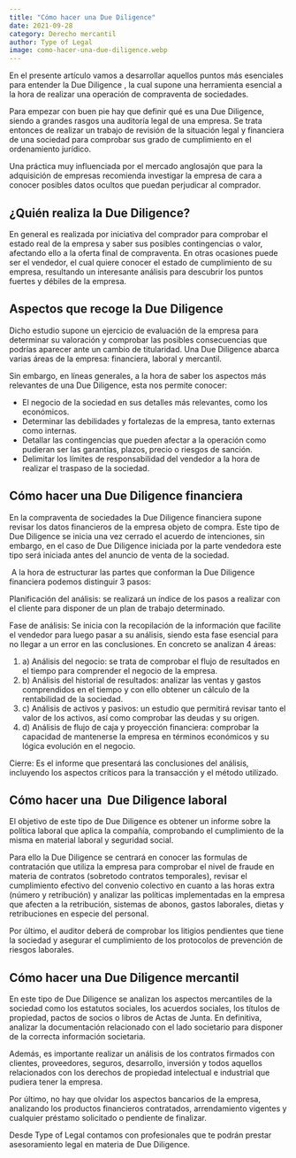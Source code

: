 ```yaml
---
title: "Cómo hacer una Due Diligence"
date: 2021-09-28
category: Derecho mercantil
author: Type of Legal
image: como-hacer-una-due-diligence.webp
---
```


En el presente artículo vamos a desarrollar aquellos puntos más esenciales para entender la Due Diligence , la cual supone una herramienta esencial a la hora de realizar una operación de compraventa de sociedades.

Para empezar con buen pie hay que definir qué es una Due Diligence, siendo a grandes rasgos una auditoría legal de una empresa. Se trata entonces de realizar un trabajo de revisión de la situación legal y financiera de una sociedad para comprobar sus grado de cumplimiento en el ordenamiento jurídico.

Una práctica muy influenciada por el mercado anglosajón que para la adquisición de empresas recomienda investigar la empresa de cara a conocer posibles datos ocultos que puedan perjudicar al comprador.

**¿Quién realiza la Due Diligence?**
------------------------------------

En general es realizada por iniciativa del comprador para comprobar el estado real de la empresa y saber sus posibles contingencias o valor, afectando ello a la oferta final de compraventa. En otras ocasiones puede ser el vendedor, el cual quiere conocer el estado de cumplimiento de su empresa, resultando un interesante análisis para descubrir los puntos fuertes y débiles de la empresa.

**Aspectos que recoge la Due Diligence**
----------------------------------------

Dicho estudio supone un ejercicio de evaluación de la empresa para determinar su valoración y comprobar las posibles consecuencias que podrías aparecer ante un cambio de titularidad. Una Due Diligence abarca varias áreas de la empresa: financiera, laboral y mercantil.

Sin embargo, en líneas generales, a la hora de saber los aspectos más relevantes de una Due Diligence, esta nos permite conocer:

*   El negocio de la sociedad en sus detalles más relevantes, como los económicos.
*   Determinar las debilidades y fortalezas de la empresa, tanto externas como internas.
*   Detallar las contingencias que pueden afectar a la operación como pudieran ser las garantías, plazos, precio o riesgos de sanción.
*   Delimitar los límites de responsabilidad del vendedor a la hora de realizar el traspaso de la sociedad.

**Cómo hacer una Due Diligence financiera**
-------------------------------------------

En la compraventa de sociedades la Due Diligence financiera supone revisar los datos financieros de la empresa objeto de compra. Este tipo de Due Diligence se inicia una vez cerrado el acuerdo de intenciones, sin embargo, en el caso de Due Diligence iniciada por la parte vendedora este tipo será iniciada antes del anuncio de venta de la sociedad.

 A la hora de estructurar las partes que conforman la Due Diligence financiera podemos distinguir 3 pasos:

Planificación del análisis: se realizará un índice de los pasos a realizar con el cliente para disponer de un plan de trabajo determinado.

Fase de análisis: Se inicia con la recopilación de la información que facilite el vendedor para luego pasar a su análisis, siendo esta fase esencial para no llegar a un error en las conclusiones. En concreto se analizan 4 áreas:

1.  a) Análisis del negocio: se trata de comprobar el flujo de resultados en el tiempo para comprender el negocio de la empresa.
2.  b) Análisis del historial de resultados: analizar las ventas y gastos comprendidos en el tiempo y con ello obtener un cálculo de la rentabilidad de la sociedad.
3.  c) Análisis de activos y pasivos: un estudio que permitirá revisar tanto el valor de los activos, así como comprobar las deudas y su origen.
4.  d) Análisis de flujo de caja y proyección financiera: comprobar la capacidad de mantenerse la empresa en términos económicos y su lógica evolución en el negocio.

Cierre: Es el informe que presentará las conclusiones del análisis, incluyendo los aspectos críticos para la transacción y el método utilizado.

**Cómo hacer una  Due Diligence laboral**
-----------------------------------------

El objetivo de este tipo de Due Diligence es obtener un informe sobre la política laboral que aplica la compañía, comprobando el cumplimiento de la misma en material laboral y seguridad social.

Para ello la Due Diligence se centrará en conocer las formulas de contratación que utiliza la empresa para comprobar el nivel de fraude en materia de contratos (sobretodo contratos temporales), revisar el cumplimiento efectivo del convenio colectivo en cuanto a las horas extra (número y retribución) y analizar las políticas implementadas en la empresa que afecten a la retribución, sistemas de abonos, gastos laborales, dietas y retribuciones en especie del personal.

Por último, el auditor deberá de comprobar los litigios pendientes que tiene la sociedad y asegurar el cumplimiento de los protocolos de prevención de riesgos laborales.

**Cómo hacer una Due Diligence mercantil**
------------------------------------------

En este tipo de Due Diligence se analizan los aspectos mercantiles de la sociedad como los estatutos sociales, los acuerdos sociales, los títulos de propiedad, pactos de socios o libros de Actas de Junta. En definitiva, analizar la documentación relacionado con el lado societario para disponer de la correcta información societaria.

Además, es importante realizar un análisis de los contratos firmados con clientes, proveedores, seguros, desarrollo, inversión y todos aquellos relacionados con los derechos de propiedad intelectual e industrial que pudiera tener la empresa.

Por último, no hay que olvidar los aspectos bancarios de la empresa, analizando los productos financieros contratados, arrendamiento vigentes y cualquier préstamo solicitado o pendiente de finalizar.

Desde Type of Legal contamos con profesionales que te podrán prestar asesoramiento legal en materia de Due Diligence.
